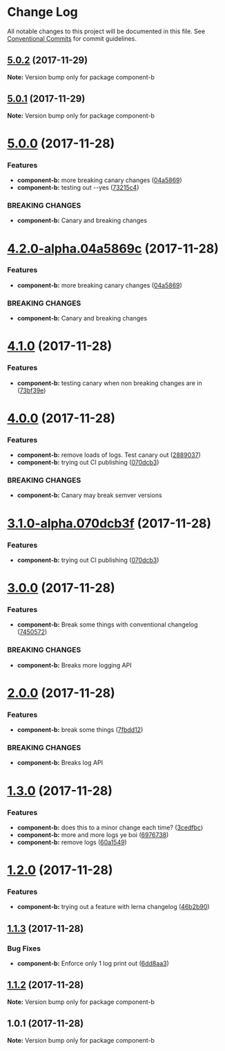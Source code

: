 # Change Log

All notable changes to this project will be documented in this file.
See [Conventional Commits](https://conventionalcommits.org) for commit guidelines.

<a name="5.0.2"></a>
## [5.0.2](https://github.com/KingScooty/lerna-changelog-debug/compare/v5.0.1...v5.0.2) (2017-11-29)




**Note:** Version bump only for package component-b

<a name="5.0.1"></a>
## [5.0.1](https://github.com/KingScooty/lerna-changelog-debug/compare/v5.0.0...v5.0.1) (2017-11-29)




**Note:** Version bump only for package component-b

<a name="5.0.0"></a>
# [5.0.0](https://github.com/KingScooty/lerna-changelog-debug/compare/v4.1.0...v5.0.0) (2017-11-28)


### Features

* **component-b:** more breaking canary changes ([04a5869](https://github.com/KingScooty/lerna-changelog-debug/commit/04a5869))
* **component-b:** testing out --yes ([73215c4](https://github.com/KingScooty/lerna-changelog-debug/commit/73215c4))


### BREAKING CHANGES

* **component-b:** Canary and breaking changes




<a name="4.2.0-alpha.04a5869c"></a>
# [4.2.0-alpha.04a5869c](https://github.com/KingScooty/lerna-changelog-debug/compare/v4.1.0...v4.2.0-alpha.04a5869c) (2017-11-28)


### Features

* **component-b:** more breaking canary changes ([04a5869](https://github.com/KingScooty/lerna-changelog-debug/commit/04a5869))


### BREAKING CHANGES

* **component-b:** Canary and breaking changes




<a name="4.1.0"></a>
# [4.1.0](https://github.com/KingScooty/lerna-changelog-debug/compare/v4.0.0...v4.1.0) (2017-11-28)


### Features

* **component-b:** testing canary when non breaking changes are in ([73bf39e](https://github.com/KingScooty/lerna-changelog-debug/commit/73bf39e))




<a name="4.0.0"></a>
# [4.0.0](https://github.com/KingScooty/lerna-changelog-debug/compare/v3.0.0...v4.0.0) (2017-11-28)


### Features

* **component-b:** remove loads of logs. Test canary out ([2889037](https://github.com/KingScooty/lerna-changelog-debug/commit/2889037))
* **component-b:** trying out CI publishing ([070dcb3](https://github.com/KingScooty/lerna-changelog-debug/commit/070dcb3))


### BREAKING CHANGES

* **component-b:** Canary may break semver versions




<a name="3.1.0-alpha.070dcb3f"></a>
# [3.1.0-alpha.070dcb3f](https://github.com/KingScooty/lerna-changelog-debug/compare/v3.0.0...v3.1.0-alpha.070dcb3f) (2017-11-28)


### Features

* **component-b:** trying out CI publishing ([070dcb3](https://github.com/KingScooty/lerna-changelog-debug/commit/070dcb3))




<a name="3.0.0"></a>
# [3.0.0](https://github.com/KingScooty/lerna-changelog-debug/compare/v2.0.0...v3.0.0) (2017-11-28)


### Features

* **component-b:** Break some things with conventional changelog ([7450572](https://github.com/KingScooty/lerna-changelog-debug/commit/7450572))


### BREAKING CHANGES

* **component-b:** Breaks more logging API




<a name="2.0.0"></a>
# [2.0.0](https://github.com/KingScooty/lerna-changelog-debug/compare/v1.3.0...v2.0.0) (2017-11-28)


### Features

* **component-b:** break some things ([7fbdd12](https://github.com/KingScooty/lerna-changelog-debug/commit/7fbdd12))


### BREAKING CHANGES

* **component-b:** Breaks log API




<a name="1.3.0"></a>
# [1.3.0](https://github.com/KingScooty/lerna-changelog-debug/compare/v1.2.0...v1.3.0) (2017-11-28)


### Features

* **component-b:** does this to a minor change each time? ([3cedfbc](https://github.com/KingScooty/lerna-changelog-debug/commit/3cedfbc))
* **component-b:** more and more logs ye boi ([6976738](https://github.com/KingScooty/lerna-changelog-debug/commit/6976738))
* **component-b:** remove logs ([60a1549](https://github.com/KingScooty/lerna-changelog-debug/commit/60a1549))




<a name="1.2.0"></a>
# [1.2.0](https://github.com/KingScooty/lerna-changelog-debug/compare/v1.1.3...v1.2.0) (2017-11-28)


### Features

* **component-b:** trying out a feature with lerna changelog ([46b2b90](https://github.com/KingScooty/lerna-changelog-debug/commit/46b2b90))




<a name="1.1.3"></a>
## [1.1.3](https://github.com/KingScooty/lerna-changelog-debug/compare/v1.1.2...v1.1.3) (2017-11-28)


### Bug Fixes

* **component-b:** Enforce only 1 log print out ([6dd8aa3](https://github.com/KingScooty/lerna-changelog-debug/commit/6dd8aa3))




<a name="1.1.2"></a>
## [1.1.2](https://github.com/KingScooty/lerna-changelog-debug/compare/v1.1.1...v1.1.2) (2017-11-28)




**Note:** Version bump only for package component-b

<a name="1.0.1"></a>
## 1.0.1 (2017-11-28)




**Note:** Version bump only for package component-b
